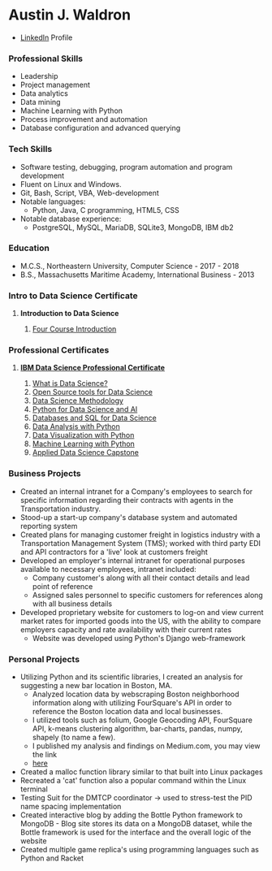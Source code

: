 # Austin J. Waldron

* [LinkedIn](https://www.linkedin.com/in/austin-waldron) Profile

### Professional Skills

* Leadership
* Project management
* Data analytics
* Data mining
* Machine Learning with Python
* Process improvement and automation
* Database configuration and advanced querying

### Tech Skills

* Software testing, debugging, program automation and program development
* Fluent on Linux and Windows.
* Git, Bash, Script, VBA, Web-development
* Notable languages:
  * Python, Java, C programming, HTML5, CSS
* Notable database experience:
  * PostgreSQL, MySQL, MariaDB, SQLite3, MongoDB, IBM db2

### Education

* M.C.S., Northeastern University, Computer Science - 2017 - 2018
* B.S., Massachusetts Maritime Academy, International Business - 2013


### Intro to Data Science Certificate

<ol>
<li><strong>Introduction to Data Science</strong></li>
<ol>
 <a href="https://coursera.org/share/be9f41d402cf2ef9907062fa79b5fd00"><li>Four Course Introduction</li></a>
 </ol>
 </ol>

### Professional Certificates

<ol>
<a href="https://coursera.org/share/be50745fcedae63a96f8e5e8be0c9736"><li><strong>IBM Data Science Professional Certificate</strong></li></a>
<ol>
<a href="https://coursera.org/share/2ea8dacaa378353be7dc3f8bf9a32924"><li>What is Data Science?</li></a>
<a href="https://coursera.org/share/a247949aa63c5b66952fac4a5cc0dc8d"><li>Open Source tools for Data Science</li></a>
<a href="https://coursera.org/share/4328f2d827862a82320f28230f18cb31"><li>Data Science Methodology</li></a>
<a href="https://coursera.org/share/03103e21ada4c9c12973543de0ffe96d"><li>Python for Data Science and AI</li></a>
<a href="https://coursera.org/share/a434f333384a9eff01fb1e46d9034664"><li>Databases and SQL for Data Science</li></a>
<a href="https://coursera.org/share/107bffbf13f0daa18e8d68b40fe3d1f5"><li>Data Analysis with Python</li></a>
<a href="https://coursera.org/share/f18a91f8b349e7833eede505887fa315"><li>Data Visualization with Python</li></a>
<a href="https://coursera.org/share/005ce2d6687020ef0c5c053b0c98fbaf"><li>Machine Learning with Python</li></a>
<a href="https://coursera.org/share/7e99490d2280ca4d2c23eeee2dd3ab0d"><li>Applied Data Science Capstone</li></a>
</ol>
</ol>


### Business Projects

* Created an internal intranet for a Company's employees to search for specific information regarding their contracts with agents in the Transportation industry.
* Stood-up a start-up company's database system and automated reporting system
* Created plans for managing customer freight in logistics industry with a Transportation Management System (TMS); worked with third party EDI and API contractors for a 'live' look at customers freight
* Developed an employer's	internal intranet for operational purposes available to necessary employees, intranet included:
  * Company customer's along with all their contact details and lead point of reference
  * Assigned sales personnel to specific customers for references along with all business details
* Developed proprietary website for customers to log-on and view current market rates for imported goods into the US, with the ability to compare employers capacity and rate availability with their current rates
  * Website was developed using Python's Django web-framework

### Personal Projects

* Utilizing Python and its scientific libraries, I created an analysis for suggesting a new bar location in Boston, MA.
   * Analyzed location data by webscraping Boston neighborhood information along with utilizing FourSquare's API in order to reference
     the Boston location data and local businesses.
   * I utilized tools such as folium, Google Geocoding API, FourSquare API, k-means clustering algorithm, bar-charts, pandas, numpy, shapely (to name a few).
   * I published my analysis and findings on Medium.com, you may view the link <a href="https://medium.com/@ajwaldro/analyzing-location-data-for-suggesting-a-bar-location-data-science-with-python-760ea871f78f?source=friends_link&sk=6d3d41c5f08d49db6926aac515b12e92"><li>here</li></a>
* Created a malloc function library similar to that built into Linux packages
* Recreated a 'cat' function also a popular command within the Linux terminal
* Testing Suit for the DMTCP coordinator -> used to stress-test the PID name spacing implementation
* Created interactive blog by adding the Bottle Python framework to MongoDB  - Blog site stores its data on a MongoDB dataset, while the Bottle framework is used for the interface and the overall logic of the website
* Created multiple game replica's using programming languages such as Python and Racket
